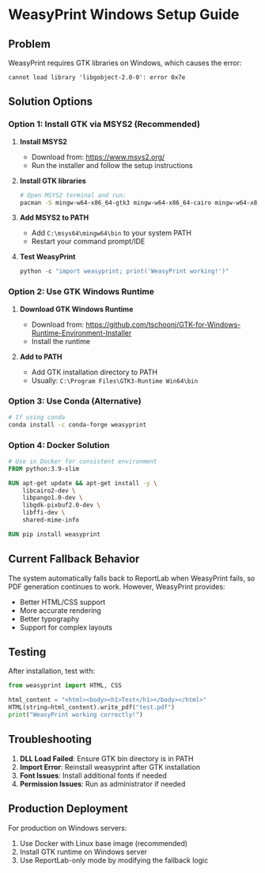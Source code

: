 # WeasyPrint Windows Setup Guide

## Problem
WeasyPrint requires GTK libraries on Windows, which causes the error:
```
cannot load library 'libgobject-2.0-0': error 0x7e
```

## Solution Options

### Option 1: Install GTK via MSYS2 (Recommended)

1. **Install MSYS2**
   - Download from: https://www.msys2.org/
   - Run the installer and follow the setup instructions

2. **Install GTK libraries**
   ```bash
   # Open MSYS2 terminal and run:
   pacman -S mingw-w64-x86_64-gtk3 mingw-w64-x86_64-cairo mingw-w64-x86_64-pango
   ```

3. **Add MSYS2 to PATH**
   - Add `C:\msys64\mingw64\bin` to your system PATH
   - Restart your command prompt/IDE

4. **Test WeasyPrint**
   ```python
   python -c "import weasyprint; print('WeasyPrint working!')"
   ```

### Option 2: Use GTK Windows Runtime

1. **Download GTK Windows Runtime**
   - Download from: https://github.com/tschoonj/GTK-for-Windows-Runtime-Environment-Installer
   - Install the runtime

2. **Add to PATH**
   - Add GTK installation directory to PATH
   - Usually: `C:\Program Files\GTK3-Runtime Win64\bin`

### Option 3: Use Conda (Alternative)

```bash
# If using conda
conda install -c conda-forge weasyprint
```

### Option 4: Docker Solution

```dockerfile
# Use in Docker for consistent environment
FROM python:3.9-slim

RUN apt-get update && apt-get install -y \
    libcairo2-dev \
    libpango1.0-dev \
    libgdk-pixbuf2.0-dev \
    libffi-dev \
    shared-mime-info

RUN pip install weasyprint
```

## Current Fallback Behavior

The system automatically falls back to ReportLab when WeasyPrint fails, so PDF generation continues to work. However, WeasyPrint provides:

- Better HTML/CSS support
- More accurate rendering
- Better typography
- Support for complex layouts

## Testing

After installation, test with:

```python
from weasyprint import HTML, CSS

html_content = "<html><body><h1>Test</h1></body></html>"
HTML(string=html_content).write_pdf("test.pdf")
print("WeasyPrint working correctly!")
```

## Troubleshooting

1. **DLL Load Failed**: Ensure GTK bin directory is in PATH
2. **Import Error**: Reinstall weasyprint after GTK installation
3. **Font Issues**: Install additional fonts if needed
4. **Permission Issues**: Run as administrator if needed

## Production Deployment

For production on Windows servers:
1. Use Docker with Linux base image (recommended)
2. Install GTK runtime on Windows server
3. Use ReportLab-only mode by modifying the fallback logic